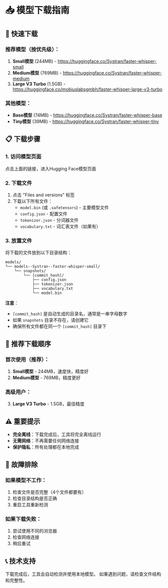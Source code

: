 # 📥 模型下载指南

## 🚀 快速下载

### 推荐模型（按优先级）：

1. **Small模型** (244MB) - https://huggingface.co/Systran/faster-whisper-small
2. **Medium模型** (769MB) - https://huggingface.co/Systran/faster-whisper-medium  
3. **Large V3 Turbo** (1.5GB) - https://huggingface.co/mobiuslabsgmbh/faster-whisper-large-v3-turbo

### 其他模型：
- **Base模型** (74MB) - https://huggingface.co/Systran/faster-whisper-base
- **Tiny模型** (39MB) - https://huggingface.co/Systran/faster-whisper-tiny

## 📋 下载步骤

### 1. 访问模型页面
点击上面的链接，进入Hugging Face模型页面

### 2. 下载文件
1. 点击 "Files and versions" 标签
2. 下载以下所有文件：
   - `model.bin` (或 `.safetensors`) - 主要模型文件
   - `config.json` - 配置文件
   - `tokenizer.json` - 分词器文件
   - `vocabulary.txt` - 词汇表文件（如果有）

### 3. 放置文件
将下载的文件放到以下目录结构：

```
models/
└── models--Systran--faster-whisper-small/
    └── snapshots/
        └── [commit_hash]/
            ├── config.json
            ├── tokenizer.json
            ├── vocabulary.txt
            └── model.bin
```

**注意**：
- `[commit_hash]` 是自动生成的目录名，通常是一串字母数字
- 如果 `snapshots` 目录不存在，请创建它
- 确保所有文件都在同一个 `[commit_hash]` 目录下

## 🎯 推荐下载顺序

### 首次使用（推荐）：
1. **Small模型** - 244MB，速度快，精度好
2. **Medium模型** - 769MB，精度更好

### 高级用户：
3. **Large V3 Turbo** - 1.5GB，最佳精度

## ⚠️ 重要提示

- **完全离线**：下载完成后，工具将完全离线运行
- **无需网络**：不再需要任何网络连接
- **保护隐私**：所有处理都在本地完成

## 🔧 故障排除

### 如果模型不工作：
1. 检查文件是否完整（4个文件都要有）
2. 检查目录结构是否正确
3. 重启工具重新检测

### 如果下载失败：
1. 尝试使用不同的浏览器
2. 检查网络连接
3. 稍后重试

## 📞 技术支持

下载完成后，工具会自动检测并使用本地模型。
如果遇到问题，请检查文件结构和完整性。 